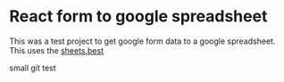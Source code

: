 # React form to google spreadsheet
This was a test project to get google form data to a google spreadsheet. This uses the [sheets.best](https://sheet.best/)

small git test